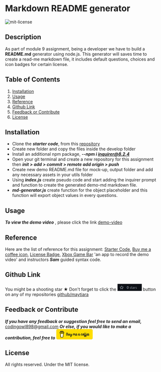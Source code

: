 # Markdown README generator
![mit-license](https://img.shields.io/badge/license-MIT-yellowgreen)

## Description
As part of module 9 assignment, being a developer we have to build a **README.md** generator using node.js.
This generator will saves time to create a read-me markdown file, it includes default questions, choices and icon badges for certain license.

## Table of Contents
1. [Installation](#installation)
2. [Usage](#usage)
3. [Reference](#reference)
4. [Github Link](#github-link)
5. [Feedback or Contribute](#feedback-or-contribute)
6. [License](#license)

## Installation
* Clone the ***starter code***, from this [repository](https://github.com/coding-boot-camp/potential-enigma)
* Create new folder and copy the files inside the develop folder
* Install an additional npm package, ***--npm i inquirer@8.2.4***
* Open your git terminal and create a new repository for this assignment then ***init > add > commit > remote add origin > push***
* Create new demo README.md file for mock-up, output folder and add any necessary assets in your utils folder
* Using ***index.js*** create pseudo code and start adding the inquirer prompt and function to create the generated demo-md markdown file.
* ***md-generator.js*** create function for the object placeholder and this function will export object values in every questions.

## Usage
***To view the demo video*** , please click the link
[demo-video](https://vimeo.com/731005571)

## Reference
Here are the list of reference for this assignment: [Starter Code](https://github.com/coding-boot-camp/potential-enigma), [Buy me a coffee icon](https://www.buymeacoffee.com/downloads), [License Badge](https://shields.io/), [Xbox Game Bar](https://apps.microsoft.com/store/detail/xbox-game-bar/9NZKPSTSNW4P?hl=en-au&gl=AU) 'an app to record the demo video' and instructors ***Sam*** guided syntax code.

## Github Link
You might be a shooting star &#9733; Don't forget to click the ![star-button](utils/star-btn.png) button on any of my repositories [github/maytiara](https://github.com/maytiara)

## Feedback or Contribute
***If you have any feedback or suggestion feel free to send an email,*** codingowl898@gmail.com
***Or else, if you would like to make a contribution, feel free to*** ![buy-me-a-coffee](utils/buy-me-a-coffee_opt.png) 

## License
All rights reserved. Under the MIT license.
